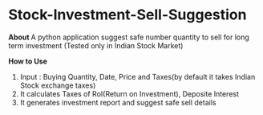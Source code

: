 # Stock-Investment-Sell-Suggestion
<b> About </b>
A python application suggest safe number quantity to sell for long term investment (Tested only in Indian Stock Market)

<b>How to Use</b>
1. Input : Buying Quantity, Date, Price and Taxes(by default it takes Indian Stock exchange taxes)
2. It calculates Taxes of RoI(Return on Investment), Deposite Interest 
3. It generates investment report and suggest safe sell details
